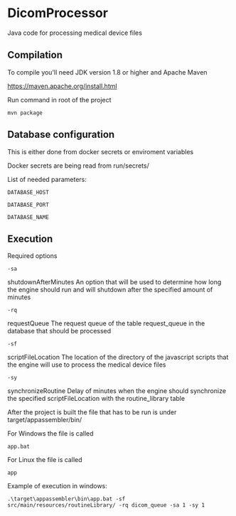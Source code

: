 # DicomProcessor

Java code for processing medical device files

## Compilation

To compile you'll need JDK version 1.8 or higher and Apache Maven

https://maven.apache.org/install.html

Run command in root of the project
```
mvn package
```

## Database configuration
This is either done from docker secrets or enviroment variables

Docker secrets are being read from run/secrets/

List of needed parameters:
```
DATABASE_HOST
```
```
DATABASE_PORT
```
```
DATABASE_NAME
```

## Execution

Required options

```
-sa 
```
shutdownAfterMinutes An option that will be used to determine how long the engine should run and will shutdown after the specified amount of minutes
```
-rq
```
requestQueue The request queue of the table request_queue in the database that should be processed
```
-sf 
```
scriptFileLocation The location of the directory of the javascript scripts that the engine will use to process the medical device files
```
-sy 
```
synchronizeRoutine Delay of minutes when the engine should synchronize the specified scriptFileLocation with the routine_library table

After the project is built the file that has to be run is under target/appassembler/bin/

For Windows the file is called
```
app.bat
```
For Linux the file is called
```
app
```

Example of execution in windows:
```
.\target\appassembler\bin\app.bat -sf src/main/resources/routineLibrary/ -rq dicom_queue -sa 1 -sy 1
```
